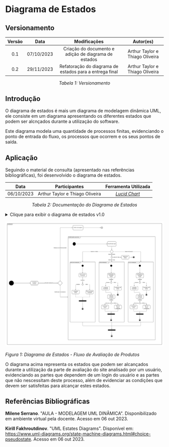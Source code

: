 # Diagrama de Estados

## Versionamento

<center>

| **Versão** | **Data** | **Modificações** | **Autor(es)** |
| :--: | :--: | :--: | :--: |
| 0.1 | 07/10/2023 | Criação do documento e adição de diagrama de estados | Arthur Taylor e Thiago Oliveira |
| 0.2 | 29/11/2023 | Refatoração do diagrama de estados para a entrega final | Arthur Taylor e Thiago Oliveira |

*Tabela 1: Versionamento*

</center>


## Introdução

O diagrama de estados é mais um diagrama de modelagem dinâmica UML, ele consiste em um diagrama apresentando os diferentes estados que podem ser alcnçados durante a utilização do software. 

Este diagrama modela uma quantidade de processos finitas, evidenciando o ponto de entrada do fluxo, os processos que ocorrem e os seus pontos de saída.

## Aplicação

Seguindo o material de consulta (apresentado nas referências bibliográficas), foi desenvolvido o diagrama de estados. 

<center>

| **Data** | **Participantes** | **Ferramenta Utilizada** |
| :--: | :--: | :--: |
| 06/10/2023 | Arthur Taylor e Thiago Oliveira | [*Lucid Chart*](https://lucidchart.com.br) |

*Tabela 2: Documentação do Diagrama de Estados*

</center>

<details>
<summary>Clique para exibir o diagrama de estados v1.0</summary>

![Diagrama de Estados ](../../Assets/Modelagem/DiagramaDeEstados.jpeg)
</details>


![Diagrama de Estados ](../../Assets/Modelagem/DiagramaDeEstadosV2.png)

*Figura 1: Diagrama de Estados - Fluxo de Avaliação de Produtos*

O diagrama acima representa os estados que podem ser alcançados durante a utilização da parte de avaliação do site analisado por um usuário, evidenciando as partes que dependem de um login do usuário e as partes que não nescessitam deste processo, além de evidenciar as condições que devem ser satisfeitas para alcançar estes estados.

## Referências Bibliográficas

**Milene Serrano**. "AULA - MODELAGEM UML DINÂMICA". Disponibilizado em ambiente virtual pela docente. Acesso em 06 out 2023.

**Kirill Fakhroutdinov**. "UML Estates Diagrams". Disponível em: <https://www.uml-diagrams.org/state-machine-diagrams.html#choice-pseudostate>. Acesso em 06 out 2023.